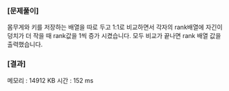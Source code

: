 ### [문제풀이]
몸무게와 키를 저장하는 배열을 따로 두고 1:1로 비교하면서 각자의 rank배열에 자긴이 덩치가 더 작을 때 rank값을 1씩 증가 시켰습니다. 모두 비교가 끝나면 rank 배열 값을 출력했습니다.

### [결과]
메모리 : 14912 KB
시간 : 152 ms